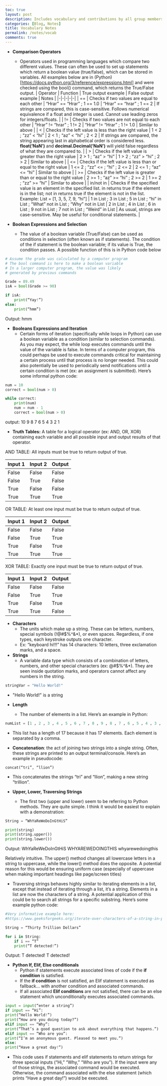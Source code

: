 ```yaml
---
toc: true
layout: post
description: Includes vocabulary and contributions by all group members
categories: [Blog, Notes]
title: Vocabulary Notes
permalink: /notes/vocab
comments: true
---
```



- **Comparison Operators**
   - Operators used in programming languages which compare two different values. These can often be used to set up statements which return a boolean value (true/false), which can be stored in variables. All examples below are in (Python)[https://docs.python.org/3/reference/expressions.html] and were checked using the bool() command, which returns the True/False output.
| Operator | Function | True output example | False output example | Notes |
|-|-|-|-|-|
| == | Checks if two values are equal to each other | “Hrar” == “Hrar” ; 1 == 1.0 | “Hrar” == “hrar” ; 1 == 2 | If strings are compared, this is case-sensitive. Follows numerical equivalence if a float and integer is used. Cannot use leading zeros for integers/floats. |
| != | Checks if two values are not equal to each other | “Hrar” != “hrar” ; 1 != 2 | “Hrar” != “Hrar” ; 1 != 1.0 | Similar to above |
| < | Checks if the left value is less than the right value | 1 < 2 ; “zz” < “hi” | 2 < 1 ; “az” < “hi” ; 2 < 2 | If strings are compared, the string appearing last in alphabetical order is considered less. **float(‘NaN’)** and **decimal.Decimal(‘NaN’)** will yield false regardless of what they are compared to. |
| > | Checks if the left value is greater than the right value | 2 > 1 ; “az” > “hi” | 1 > 2 ; “zz” > “hi” ; 2 > 2 | Similar to above |
| <= | Checks if the left value is less than or equal to the right value | 1 <= 2 ; “zz” <= ; “hi” ; 2 <= 2 | 2 <= 1 ; “az” <= “hi” | Similar to above |
| >= | Checks if the left value is greater than or equal to the right value | 2 >= 1 ; “az” >= “hi” ; 2 >= 2 | 1 >= 2 ; “zz” >= “hi” | Similar to above |
| in/not in | Checks if the specified value is an element in the specified list. in returns true if the element is in the list; not in returns true if the element is not in the list. Example: List = [1, 3, 5, 7, 9, “hi”] | 1 in List ; 3 in List ; 5 in List ; “hi” in List ; “What” not in List ; “Why” not in List | 2 in List ; 4 in List ; 6 in List ; 9 not in List ; 7 not in List ; “Weird” in List | As usual, strings are case-sensitive. May be useful for conditional statements. |

- **Boolean Expressions and Selection**
   - The value of a boolean variable (True/False) can be used as conditions in selection (often known as if statements). The condition of the if statement is the boolean variable; if its value is True, the condition passes. A possible function of this is in Python code below

```python
# Assume the grade was calculated by a computer program
# The bool command is here to make a boolean variable
# In a larger computer program, the value was likely
# generated by previous commands

Grade = 89.49
isA = bool(Grade >= 90)

if isA:
	print(“Yay!”)
else:
	print(“hmm”)
```

Output: hmm

- **Booleans Expressions and Iteration**
    - Certain forms of iteration (specifically while loops in Python) can use a boolean variable as a condition (similar to selection commands). As you may expect, the while loop executes commands until the value of the variable is false. In terms of a computer program, this could perhaps be used to execute commands critical for maintaining a certain process until that process is no longer needed. This could also potentially be used to periodically send notifications until a certain condition is met (ex: an assignment is submitted). Here’s some informal python code:

```python
num = 10
correct = bool(num > 0)

while correct:
	print(num)
	num = num - 1
	correct = bool(num > 0)
```

output: 
10
9
8
7
6
5
4
3
2
1

- **Truth Tables:**  A table for a logical operator (ex: AND, OR, XOR) containing each variable and all possible input and output results of that operator.

AND TABLE: All inputs must be true to return output of true.

| Input 1 | Input 2 | Output |
|-|-|-|
| False | False | False |
| False | True | False |
| True | False | False |
| True | True | True |

OR TABLE: At least one input must be true to return output of true.

| Input 1 | Input 2 | Output |
|-|-|-|
| False | False | False |
| False | True | True |
| True | False | True |
| True | True | True |

XOR TABLE: Exactly one input must be true to return output of true.

| Input 1 | Input 2 | Output |
|-|-|-|
| False | False | False |
| False | True | True |
| True | False | True |
| True | True | False |

- **Characters**
   - The units which make up a string. These can be letters, numbers, special symbols (!@#$%^&*), or even spaces. Regardless, if one types, each keystroke outputs one character.
   - Ex: “keyboard hi!!!” has 14 characters: 10 letters, three exclamation marks, and a space.
- **Strings**
   - A variable data type which consists of a combination of letters, numbers, and other special characters (ex: @#$%^&*). They are seen inside quotation marks, and operators cannot affect any numbers in the string.
```python
stringVar = "Hello World!"
```
   - "Hello World!" is a string

- **Length**
   - The number of elements in a list. Here’s an example in Python:
```python
numList = [1 , 2 , 3 , 4 , 5 , 6 , 7 , 8 , 9 , 8 , 7 , 6 , 5 , 4 , 3 , 2 , 1]
```
   - This list has a length of 17 because it has 17 elements. Each element is separated by a comma.

- **Concatenation**: the act of joining two strings into a single string. Often, these strings are printed to an output terminal/console. Here’s an example in pseudocode:

```
concat(“tri”, “llion”)
```
   - This concatenates the strings “tri” and “llion”, making a new string “trillion”.

- **Upper, Lower, Traversing Strings**
   - The first two (upper and lower) seem to be referring to Python methods. They are quite simple. I think it would be easiest to explain with a demonstration:

```python
String = “WhYaReWeDoInGtHiS”

print(string)
print(string.upper())
print(string.lower())
```
Output:
WhYaReWeDoInGtHiS
WHYAREWEDOINGTHIS
whyarewedoingthis


Relatively intuitive. The upper() method changes all lowercase letters in a string to uppercase, while the lower() method does the opposite. A potential reason for this would be ensuring uniform case (especially of uppercase when making important headings like page/screen titles)

   - Traversing strings behaves highly similar to iterating elements in a list, except that instead of iterating through a list, it’s a string. Elements in a list are now the characters of a string. A potential application of this could be to search all strings for a specific substring. Here’s some example python code:

```python
#Very informative example here: 
#https://www.geeksforgeeks.org/iterate-over-characters-of-a-string-in-python/

String = “Thirty Trillion Dollars”

for i in String:
	if i == “T”
	print(“T detected!”)
```
Output:
T detected!
T detected!

- **Python If, Elif, Else conditionals**
   - Python if statements execute associated lines of code if the **if condition** is satisfied.
   - If the **if condition** is not satisfied, an Elif statement is executed as fallback… with another condition and associated commands.
   - If all associated **Elif conditions** are not satisfied, there can be an else statement which unconditionally executes associated commands.
```python
input = input(“enter a string”)
if input == “Hi”:
print(“Hello World!”)
print(“How are you doing today?”)
elif input == “Why”:
print(“That’s a good question to ask about everything that happens.”)
elif input == “Who are you”:
print(“I’m an anonymous guest. Pleased to meet you.”)
else:
print(“Have a great day!”)
```
   - This code uses if statements and elif statements to return strings for three special inputs (“Hi,” “Why,” “Who are you”). If the input were any of those strings, the associated command would be executed. Otherwise, the command associated with the else statement (which prints “Have a great day!”) would be executed.
